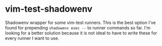 # vim-test-shadowenv

Shadowenv wrapper for some vim-test runners. This is the best option I've found
for prepending `shadowenv exec --` to runner commands so far. I'm looking for a
better solution because it is not ideal to have to write these for every runner
I want to use.
